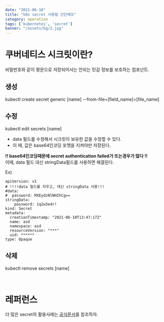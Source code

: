 ```yaml
---
date: "2021-06-10"
title: "k8s secret 사용법 간단메모"
category: operation
tags: ['kubernetes', 'secret']
banner: "/assets/bg/2.jpg"
---
```


# 쿠버네티스 시크릿이란?

비밀번호와 같이 평문으로 저장되어서는 안되는 민감 정보를 보호하는 컴포넌트.

## 생성 
kubectl create secret generic [name] --from-file=[field_name]=[file_name] 

## 수정 
kubectl edit secrets [name]

* data 필드를 수정해서 시크릿이 보유한 값을 수정할 수 있다.
* 이 때, 값은 base64인코딩 포멧을 지켜야만 저장된다.

**!! base64인코딩때문에 secret authentication failed가 뜨는경우가 많다 !!**  
이때, data 필드 대신 stringData필드를 사용하면 해결된다.

Ex)
```
apiVersion: v1
# !!!!data 필드를 지우고, 대신 stringData 사용!!!
#data:
#  password: MXEydzNlNHIhCg==
stringData:
    password: 1q2w3e4r!
kind: Secret
metadata:
  creationTimestamp: "2021-06-10T13:47:17Z"
  name: asd
  namespace: asd
  resourceVersion: "***"
  uid: ******
type: Opaque

```

## 삭제 
kubectl remove secrets [name]

<br> 

# 레퍼런스

더 많은 secret의 활용사례는 [공식문서](https://kubernetes.io/ko/docs/concepts/configuration/secret/)를 참조하자.

